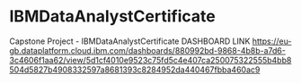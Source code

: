 # IBMDataAnalystCertificate
Capstone Project - IBMDataAnalystCertificate
DASHBOARD LINK
https://eu-gb.dataplatform.cloud.ibm.com/dashboards/880992bd-9868-4b8b-a7d6-3c4606f1aa62/view/5d1cf4010e9523c75fd5c4e407ca250075322555b4bb8504d5827b4908332597a8681393c8284952da440467fbba460ac9

